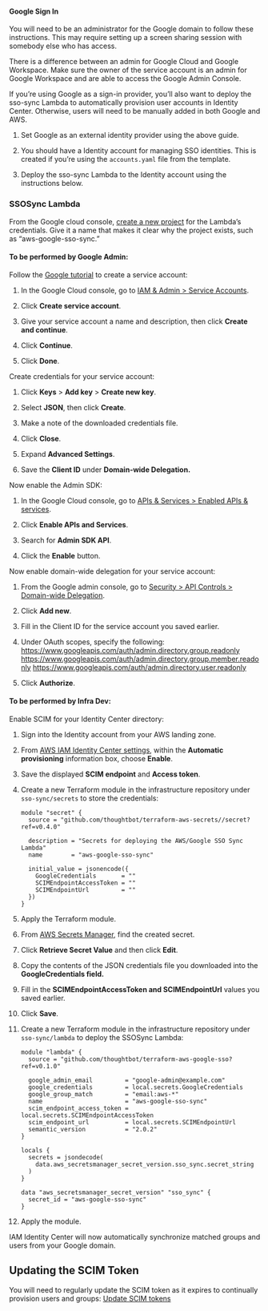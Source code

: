 
#### Google Sign In

You will need to be an administrator for the Google domain to follow
these instructions. This may require setting up a screen sharing session
with somebody else who has access.

<div class="confluence-information-macro confluence-information-macro-note">

<span class="aui-icon aui-icon-small aui-iconfont-warning confluence-information-macro-icon"></span>

<div class="confluence-information-macro-body">

There is a difference between an admin for Google Cloud and Google
Workspace. Make sure the owner of the service account is an admin for
Google Workspace and are able to access the Google Admin Console.

</div>

</div>

If you’re using Google as a sign-in provider, you’ll also want to deploy
the sso-sync Lambda to automatically provision user accounts in Identity
Center. Otherwise, users will need to be manually added in both Google
and AWS.

1.  Set Google as an external identity provider using the above guide.

2.  You should have a Identity account for managing SSO identities. This
    is created if you’re using the `accounts.yaml` file from the
    template.

3.  Deploy the sso-sync Lambda to the Identity account using the
    instructions below.

### SSOSync Lambda

From the Google cloud console, [create a new
project](https://console.cloud.google.com/projectcreate) for the
Lambda’s credentials. Give it a name that makes it clear why the
project exists, such as “aws-google-sso-sync.”

#### To be performed by Google Admin:

Follow the [Google
tutorial](https://developers.google.com/workspace/guides/create-credentials#service-account)
to create a service account:

1.  In the Google Cloud console, go to [IAM & Admin \> Service
    Accounts](https://console.cloud.google.com/iam-admin/serviceaccounts).

2.  Click **Create service account**.

3.  Give your service account a name and description, then click
    **Create and continue**.

4.  Click **Continue**.

5.  Click **Done**.

Create credentials for your service account:

1.  Click **Keys** \> **Add key** \> **Create new key**.

2.  Select **JSON**, then click **Create**.

3.  Make a note of the downloaded credentials file.

4.  Click **Close**.

5.  Expand **Advanced Settings**.

6.  Save the **Client ID** under **Domain-wide Delegation.**

Now enable the Admin SDK:

1.  In the Google Cloud console, go to [APIs & Services \> Enabled APIs
    & services](https://console.cloud.google.com/apis/dashboard).

2.  Click **Enable APIs and Services**.

3.  Search for **Admin SDK API**.

4.  Click the **Enable** button.

Now enable domain-wide delegation for your service account:

1.  From the Google admin console, go to [Security \> API Controls \>
    Domain-wide
    Delegation](https://admin.google.com/ac/owl/domainwidedelegation).

2.  Click **Add new**.

3.  Fill in the Client ID for the service account you saved earlier.

4.  Under OAuth scopes, specify the following:
    <https://www.googleapis.com/auth/admin.directory.group.readonly>
    <https://www.googleapis.com/auth/admin.directory.group.member.readonly>
    <https://www.googleapis.com/auth/admin.directory.user.readonly>

5.  Click **Authorize**.

#### To be performed by Infra Dev:

Enable SCIM for your Identity Center directory:

1.  Sign into the Identity account from your AWS landing zone.

2.  From [AWS IAM Identity Center
    settings](https://us-east-1.console.aws.amazon.com/singlesignon/home?region=us-east-1#!/instances/7223617cd32e4b1d/settings),
    within the **Automatic provisioning** information box, choose
    **Enable**.

3.  Save the displayed **SCIM endpoint** and **Access token**.

4.  Create a new Terraform module in the infrastructure repository under
    `sso-sync/secrets` to store the credentials:

    ```
    module "secret" {
      source = "github.com/thoughtbot/terraform-aws-secrets//secret?ref=v0.4.0"

      description = "Secrets for deploying the AWS/Google SSO Sync Lambda"
      name        = "aws-google-sso-sync"

      initial_value = jsonencode({
        GoogleCredentials       = ""
        SCIMEndpointAccessToken = ""
        SCIMEndpointUrl         = ""
      })
    }
    ```

5.  Apply the Terraform module.

6.  From [AWS Secrets
    Manager](https://us-east-1.console.aws.amazon.com/secretsmanager/listsecrets),
    find the created secret.

7.  Click **Retrieve Secret Value** and then click **Edit**.

8.  Copy the contents of the JSON credentials file you downloaded into
    the **GoogleCredentials field.**

9.  Fill in the **SCIMEndpointAccessToken and SCIMEndpointUrl** values
    you saved earlier.

10. Click **Save**.

11. Create a new Terraform module in the infrastructure repository under
    `sso-sync/lambda` to deploy the SSOSync Lambda:

    ```
    module "lambda" {
      source = "github.com/thoughtbot/terraform-aws-google-sso?ref=v0.1.0"

      google_admin_email         = "google-admin@example.com"
      google_credentials         = local.secrets.GoogleCredentials
      google_group_match         = "email:aws-*"
      name                       = "aws-google-sso-sync"
      scim_endpoint_access_token = local.secrets.SCIMEndpointAccessToken
      scim_endpoint_url          = local.secrets.SCIMEndpointUrl
      semantic_version           = "2.0.2"
    }

    locals {
      secrets = jsondecode(
        data.aws_secretsmanager_secret_version.sso_sync.secret_string
      )
    }

    data "aws_secretsmanager_secret_version" "sso_sync" {
      secret_id = "aws-google-sso-sync"
    }
    ```

12. Apply the module.

IAM Identity Center will now automatically synchronize matched groups
and users from your Google domain.

## Updating the SCIM Token

You will need to regularly update the SCIM token as it expires to
continually provision users and groups: [Update SCIM
tokens](#update-scim-tokens)
